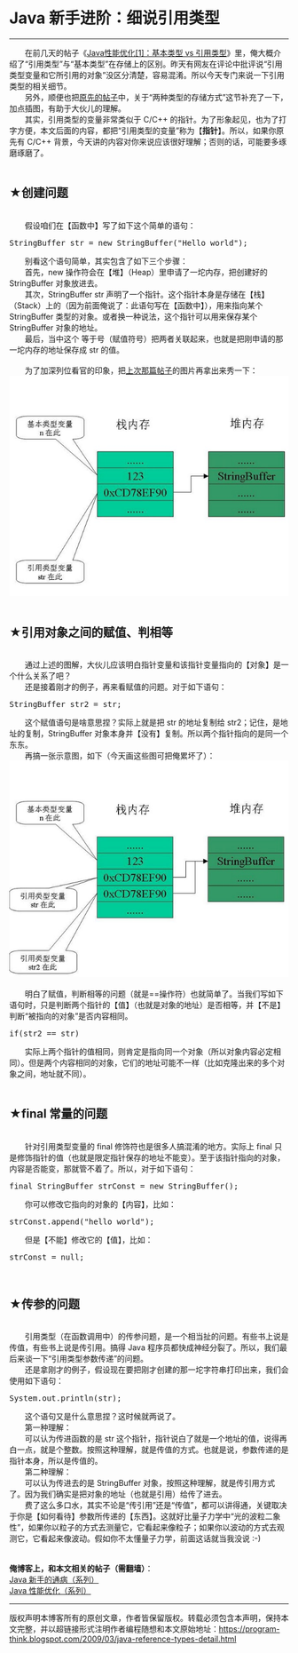 # Java 新手进阶：细说引用类型 

-----

<div class="post-body entry-content">
　　在前几天的帖子《<a href="../../2009/03/java-performance-tuning-1-two-types.md">Java性能优化[1]：基本类型 vs 引用类型</a>》里，俺大概介绍了“引用类型”与“基本类型”在存储上的区别。昨天有网友在评论中批评说“引用类型变量和它所引用的对象”没区分清楚，容易混淆。所以今天专门来说一下引用类型的相关细节。<a name="more"></a><br/>
　　另外，顺便也把<a href="../../2009/03/java-performance-tuning-1-two-types.md">原先的帖子</a>中，关于“两种类型的存储方式”这节补充了一下，加点插图，有助于大伙儿的理解。<br/>
　　其实，引用类型的变量非常类似于 C/C++ 的指针。为了形象起见，也为了打字方便，本文后面的内容，都把“引用类型的变量”称为【<b>指针</b>】。所以，如果你原先有 C/C++ 背景，今天讲的内容对你来说应该很好理解；否则的话，可能要多琢磨琢磨了。<br/>
<br/>
<h2>★创建问题</h2><br/>
　　假设咱们在【函数中】写了如下这个简单的语句：<br/>
<div class="source"><pre><span></span><span class="n">StringBuffer</span> <span class="n">str</span> <span class="o">=</span> <span class="k">new</span> <span class="n">StringBuffer</span><span class="o">(</span><span class="s">"Hello world"</span><span class="o">);</span>
</pre></div>　　别看这个语句简单，其实包含了如下三个步骤：<br/>
　　首先，new 操作符会在【堆】（Heap）里申请了一坨内存，把创建好的 StringBuffer 对象放进去。<br/>
　　其次，StringBuffer str 声明了一个指针。这个指针本身是存储在【栈】（Stack）上的（因为前面俺说了：此语句写在【函数中】），用来指向某个 StringBuffer 类型的对象。或者换一种说法，这个指针可以用来保存某个 StringBuffer 对象的地址。<br/>
　　最后，当中这个 等于号（赋值符号）把两者关联起来，也就是把刚申请的那一坨内存的地址保存成 str 的值。<br/>
<br/>
　　为了加深列位看官的印象，把<a href="../../2009/03/java-performance-tuning-1-two-types.md">上次那篇帖子</a>的图片再拿出来秀一下：<br/>
<center><img alt="不见图 请翻墙" src="images/IWDtsm7VLuu_uhdh7j8ZsOu4_x5b-5RmX3-GjhPETeu53ojrO2fZEZhQm5xkQGF4g5CtBNL9bXkRp2PJ2l0fsebBfyC4QCvWy1hGYiMkS0zgmtRyAM2xger0UX2c08P9dQu0nPc7"/></center><br/>
<h2>★引用对象之间的赋值、判相等</h2><br/>
　　通过上述的图解，大伙儿应该明白指针变量和该指针变量指向的【对象】是一个什么关系了吧？<br/>
　　还是接着刚才的例子，再来看赋值的问题。对于如下语句：<br/>
<div class="source"><pre><span></span><span class="n">StringBuffer</span> <span class="n">str2</span> <span class="o">=</span> <span class="n">str</span><span class="o">;</span>
</pre></div>　　这个赋值语句是啥意思捏？实际上就是把 str 的地址复制给 str2；记住，是地址的复制，StringBuffer 对象本身并【没有】复制。所以两个指针指向的是同一个东东。<br/>
　　再搞一张示意图，如下（今天画这些图可把俺累坏了）：<br/>
<center><img alt="不见图 请翻墙" src="images/IipVIIuED4vXXlv6ydLEDujhVx_B9UAhTCcSsZq-88Pdap0UuErhz5qUg6ussV6u0CLtIX9MY9aqRxp4PrUDfPkLlh7deFS0BZMd39L3oMFBMRK85-HgYcggO7AkcWQDl4sRDvqU"/></center><br/>
　　明白了赋值，判断相等的问题（就是==操作符）也就简单了。当我们写如下语句时，只是判断两个指针的【值】（也就是对象的地址）是否相等，并【不是】判断“被指向的对象”是否内容相同。<br/>
<div class="source"><pre><span></span><span class="k">if</span><span class="o">(</span><span class="n">str2</span> <span class="o">==</span> <span class="n">str</span><span class="o">)</span>
</pre></div>　　实际上两个指针的值相同，则肯定是指向同一个对象（所以对象内容必定相同）。但是两个内容相同的对象，它们的地址可能不一样（比如克隆出来的多个对象之间，地址就不同）。<br/>
<br/>
<h2>★final 常量的问题</h2><br/>
　　针对引用类型变量的 final 修饰符也是很多人搞混淆的地方。实际上 final 只是修饰指针的值（也就是限定指针保存的地址不能变）。至于该指针指向的对象，内容是否能变，那就管不着了。所以，对于如下语句：<br/>
<div class="source"><pre><span></span><span class="kd">final</span> <span class="n">StringBuffer</span> <span class="n">strConst</span> <span class="o">=</span> <span class="k">new</span> <span class="n">StringBuffer</span><span class="o">();</span>
</pre></div>　　你可以修改它指向的对象的【内容】，比如：<br/>
<div class="source"><pre><span></span><span class="n">strConst</span><span class="o">.</span><span class="na">append</span><span class="o">(</span><span class="s">"hello world"</span><span class="o">);</span>
</pre></div>　　但是【不能】修改它的【值】，比如：<br/>
<div class="source"><pre><span></span><span class="n">strConst</span> <span class="o">=</span> <span class="kc">null</span><span class="o">;</span>
</pre></div><br/>
<h2>★传参的问题</h2><br/>
　　引用类型（在函数调用中）的传参问题，是一个相当扯的问题。有些书上说是传值，有些书上说是传引用。搞得 Java 程序员都快成神经分裂了。所以，我们最后来谈一下“引用类型参数传递”的问题。<br/>
　　还是拿刚才的例子，假设现在要把刚才创建的那一坨字符串打印出来，我们会使用如下语句：<br/>
<div class="source"><pre><span></span><span class="n">System</span><span class="o">.</span><span class="na">out</span><span class="o">.</span><span class="na">println</span><span class="o">(</span><span class="n">str</span><span class="o">);</span>
</pre></div>　　这个语句又是什么意思捏？这时候就两说了。<br/>
　　第一种理解：<br/>
　　可以认为传进函数的是 str 这个指针，指针说白了就是一个地址的值，说得再白一点，就是个整数。按照这种理解，就是传值的方式。也就是说，参数传递的是指针本身，所以是传值的。<br/>
　　第二种理解：<br/>
　　可以认为传进去的是 StringBuffer 对象，按照这种理解，就是传引用方式了。因为我们确实是把对象的地址（也就是引用）给传了进去。<br/>
　　费了这么多口水，其实不论是“传引用”还是“传值”，都可以讲得通，关键取决于你是【如何看待】参数所传递的【东西】。这就好比量子力学中“光的波粒二象性”，如果你以粒子的方式去测量它，它看起来像粒子；如果你以波动的方式去观测它，它看起来像波动。假如你不太懂量子力学，前面这话就当我没说 :-)<br/>
<br/>
<br/>
<b>俺博客上，和本文相关的帖子（需翻墙）</b>：<br/>
<a href="../../2009/01/defect-of-java-beginner-0-overview.md">Java 新手的通病（系列）</a><br/>
<a href="../../2009/03/java-performance-tuning-0-overview.md">Java 性能优化（系列）</a>
</div>


------------------------------------------------

版权声明本博客所有的原创文章，作者皆保留版权。转载必须包含本声明，保持本文完整，并以超链接形式注明作者编程随想和本文原始地址：https://program-think.blogspot.com/2009/03/java-reference-types-detail.html
